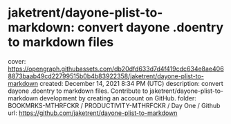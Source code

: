 # jaketrent/dayone-plist-to-markdown: convert dayone .doentry to markdown files

cover: https://opengraph.githubassets.com/db20dfd633d7d4f419cdc634e8ae4068873baab49cd22799515b0b4b83922358/jaketrent/dayone-plist-to-markdown
created: December 14, 2021 8:34 PM (UTC)
description: convert dayone .doentry to markdown files. Contribute to jaketrent/dayone-plist-to-markdown development by creating an account on GitHub.
folder: BOOKMRKS-MTHRFCKR / PRODUCTIVITY-MTHRFCKR / Day One / Github
url: https://github.com/jaketrent/dayone-plist-to-markdown